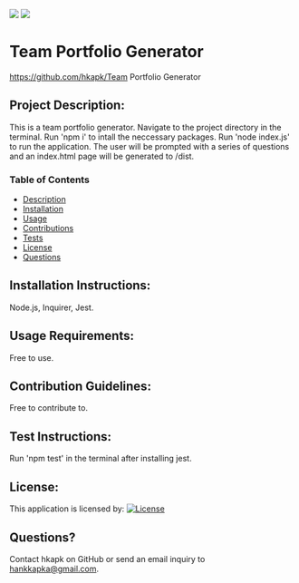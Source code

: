 ![](./assets/howto.gif)
![](./assets/jestest.gif)

# Team Portfolio Generator

https://github.com/hkapk/Team Portfolio Generator

## Project Description:

This is a team portfolio generator. Navigate to the project directory in the terminal. Run 'npm i' to intall the neccessary packages. Run 'node index.js' to run the application. The user will be prompted with a series of questions and an index.html page will be generated to /dist.

### Table of Contents

- [Description](#description)
- [Installation](#installation)
- [Usage](#usage)
- [Contributions](#contributions)
- [Tests](#tests)
- [License](#license)
- [Questions](#questions)

## Installation Instructions:

Node.js, Inquirer, Jest.

## Usage Requirements:

Free to use.

## Contribution Guidelines:

Free to contribute to.

## Test Instructions:

Run 'npm test' in the terminal after installing jest.

## License:

This application is licensed by:
[![License](https://img.shields.io/badge/License--blue.svg)](https://opensource.org/licenses/)

## Questions?

Contact hkapk on GitHub or send an email inquiry to hankkapka@gmail.com.
